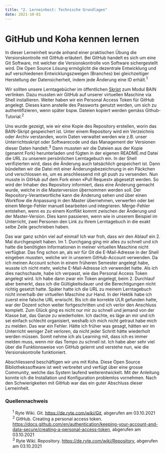 ```yaml
---
title: "2. Lerneinheit: Technische Grundlagen"
date: 2021-10-01
---
```


<h1>GitHub und Koha kennen lernen</h1>

<p>In dieser Lerneinheit wurde anhand einer praktischen Übung die Versionskontrolle mit GitHub erläutert. Bei GitHub handelt es sich um eine Git Software, mit welcher die Versionskontrolle von Software sichergestellt wird. Die Open Source Lösung ermöglicht die dezentrale Entwicklung und auf verschiedenen Entwicklungszweigen (Branches) bei gleichzeitiger Herstellung der Datensicherheit, indem jede Änderung eine ID erhält.<sup>1</sup> <br> </p>

<p>Wir sollten unsere Lerntagebücher im öffentlichen <a href="https://bain.felixlohmeier.de/#/?id=lerntageb%c3%bccher">Skript</a> zum Modul BAIN verlinken. Dazu mussten wir GitHub auf unserer virtuellen Maschine via Shell installieren. Weiter haben wir ein Personal Access Token für GitHub angelegt. Dieses kann anstelle des Passworts genutzt werden, um sich zu authentifizieren, wenn später bspw. Dateien kopiert werden gemäss Github-Tutorial.<sup>2</sup> <br> </p>

<p>Uns wurde gezeigt, wie wir eine Kopie des Repository erstellen, worin das BAIN-Skript gespeichert ist. Unter einem Repository wird ein Verzeichnis oder Archiv verstanden, worin Daten verwaltet werden wie z.B. unser Unterrichtsskript oder Softwarecode und das Management der Versionen dieser Daten handelt.<sup>3</sup> Dann mussten wir die Dateien aus der Kopie (genannt Fork) herunterladen und fügten in der eigenen README.md Datei die URL zu unserem persönlichen Lerntagebuch ein. In der Shell verifizierten wird, dass die Änderung auch tatsächlich gespeichert ist. Dann bündelten wir die Datei mit einer Änderungsbezeichnung in ein Päckchen und verschlossen es, um es anschliessend mit git push zu versenden. Nun musste in GitHub auf dem Fork einen «Pull Request» abgesetzt werden. So wird der Inhaber des Repository informiert, dass eine Änderung gemacht wurde, welche in die Masterversion übernommen werden soll. Der Repository-Verantwortliche kann die Änderung sehen und über einen Workflow die Anpassung in den Master übernehmen, verwerfen oder bei einem Merge-Fehler manuell bearbeiten und integrieren. Merge-Fehler entstehen, wenn es zu einem Konflikt kommt zwischen der Änderung und der Master-Version. Dies kann passieren, wenn wie in unserem Beispiel im Unterricht, zwei Personen den Link zu Ihrem Lerntagebuch in die exakt selbe Zeile geschrieben haben. <br> </p>

<p>Das war ganz schön viel auf einmal! Ich war froh, dass wir den Ablauf ein 2. Mal durchgespielt haben. Im 1. Durchgang ging mir alles zu schnell und ich hatte die benötigten Informationen in meiner virtuellen Maschine nicht verfügbar. Das fing schon an, als wir für Git die E-Mail-Adresse in der Shell eingeben mussten, welche wir in unserem GitHub-Account verwenden. Da ich meinen Account schon in einem früheren Semester angelegt habe, wusste ich nicht mehr, welche E-Mail-Adresse ich verwendet hatte. Als ich dies nachschaute, habe ich verpasst, wie das Personal Access Token angelegt wird. Ich habe dann zwar ein Token angelegt, beim 2. Durchlauf aber bemerkt, dass ich die Gültigkeitsdauer und die Berechtigungen nicht richtig gesetzt hatte. Später hatte ich die URL zu meinem Lerntagebuch nicht innerhalb der virtuellen Maschine zur Hand. In der Hektik habe ich zuerst eine falsche URL erwischt. Bis ich die korrekte ULR gefunden hatte, war der Dozent schon weiter fortgeschritten und ich verlor den Anschluss komplett. Zum Glück ging es nicht nur mir zu schnell und jemand von der Klasse bat, das Ganze zu wiederholen. Ich dachte, es läge an mir und ich sei einfach schlecht organisiert, weshalb ich mich nicht getraut habe mich zu melden. Das war ein Fehler. Hätte ich früher was gesagt, hätten wir im Unterricht weniger Zeit verloren, da nicht jeder Schritt hätte wiederholt werden müssen. Somit nehme ich als Learning mit, dass ich es immer melden muss, wenn mir das Tempo zu schnell ist. Ich habe aber sehr viel über die Funktionsweise von GitHub gelernt und verstehe nun, wie die Versionskontrolle funktioniert.<br> </p>

<p>Abschliessend beschäftigen wir uns mit Koha. Diese Open Source Bibliothekssoftware ist weit verbreitet und verfügt über eine grosse Community, welche das System laufend weiterentwickelt. Mit der Anleitung konnte ich die Installation und Konfiguration problemlos vornehmen. Nach den Schwierigkeiten mit GitHub war das ein guter Abschluss dieser Lerneinheit.<br></p>

<h3>Quellennachweis</h3>
<ul style="list-style:none">
  <li><sup>1</sup> Ryte Wiki. Git. <a href="https://de.ryte.com/wiki/Git">https://de.ryte.com/wiki/Git</a>, abgerufen am 03.10.2021</li>
  <li><sup>2</sup> GitHub. Creating a personal access token. <a href="https://docs.github.com/en/authentication/keeping-your-account-and-data-secure/creating-a-personal-access-token">https://docs.github.com/en/authentication/keeping-your-account-and-data-secure/creating-a-personal-access-token</a>, abgerufen am 03.10.2021</li>
  <li><sup>3</sup> Ryte Wiki. Repository. <a href="https://de.ryte.com/wiki/Repository">https://de.ryte.com/wiki/Repository</a>, abgerufen am 03.10.2021</li>
</ul>
